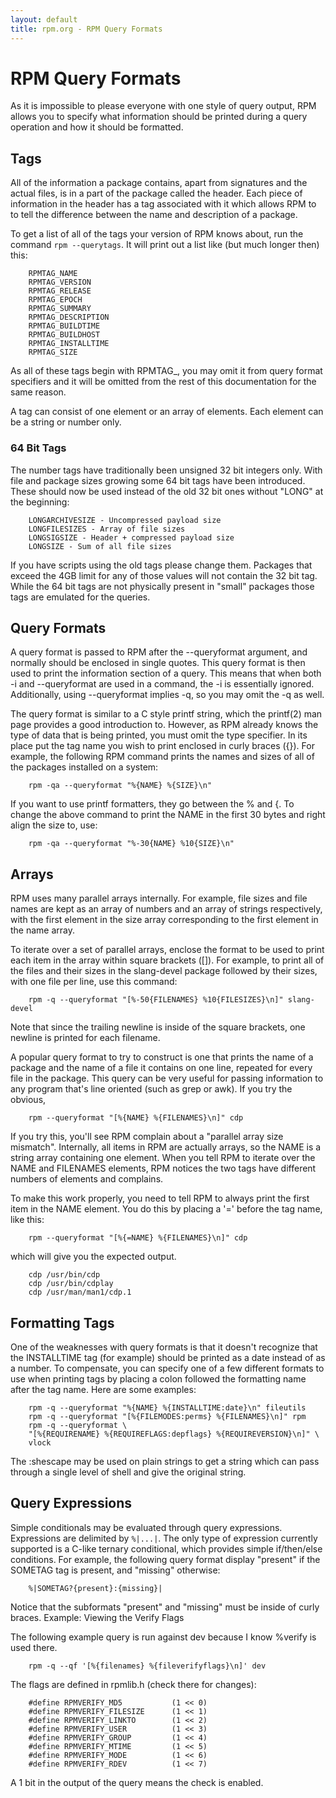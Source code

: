 ```yaml
---
layout: default
title: rpm.org - RPM Query Formats
---
```

# RPM Query Formats

As it is impossible to please everyone with one style of query output, RPM allows you to specify what information should be printed during a query operation and how it should be formatted.

## Tags

All of the information a package contains, apart from signatures and the actual files, is in a part of the package called the header. Each piece of information in the header has a tag associated with it which allows RPM to to tell the difference between the name and description of a package.

To get a list of all of the tags your version of RPM knows about, run the command `rpm --querytags`. It will print out a list like (but much longer then) this:

```
    RPMTAG_NAME
    RPMTAG_VERSION
    RPMTAG_RELEASE
    RPMTAG_EPOCH
    RPMTAG_SUMMARY
    RPMTAG_DESCRIPTION
    RPMTAG_BUILDTIME
    RPMTAG_BUILDHOST
    RPMTAG_INSTALLTIME
    RPMTAG_SIZE
```

As all of these tags begin with RPMTAG_, you may omit it from query format specifiers and it will be omitted from the rest of this documentation for the same reason.

A tag can consist of one element or an array of elements. Each element can be a string or number only.

### 64 Bit Tags

The number tags have traditionally been unsigned 32 bit integers only. With file and package sizes growing some 64 bit tags have been introduced. These should now be used instead of the old 32 bit ones without "LONG" at the beginning:

```
    LONGARCHIVESIZE - Uncompressed payload size
    LONGFILESIZES - Array of file sizes
    LONGSIGSIZE - Header + compressed payload size
    LONGSIZE - Sum of all file sizes 
```

If you have scripts using the old tags please change them. Packages that exceed the 4GB limit for any of those values will not contain the 32 bit tag. While the 64 bit tags are not physically present in "small" packages those tags are emulated for the queries.

## Query Formats

A query format is passed to RPM after the --queryformat argument, and normally should be enclosed in single quotes. This query format is then used to print the information section of a query. This means that when both -i and --queryformat are used in a command, the -i is essentially ignored. Additionally, using --queryformat implies -q, so you may omit the -q as well.

The query format is similar to a C style printf string, which the printf(2) man page provides a good introduction to. However, as RPM already knows the type of data that is being printed, you must omit the type specifier. In its place put the tag name you wish to print enclosed in curly braces ({}). For example, the following RPM command prints the names and sizes of all of the packages installed on a system:

```
    rpm -qa --queryformat "%{NAME} %{SIZE}\n"
```

If you want to use printf formatters, they go between the % and {. To change the above command to print the NAME in the first 30 bytes and right align the size to, use:

```
    rpm -qa --queryformat "%-30{NAME} %10{SIZE}\n"
```

## Arrays

RPM uses many parallel arrays internally. For example, file sizes and file names are kept as an array of numbers and an array of strings respectively, with the first element in the size array corresponding to the first element in the name array.

To iterate over a set of parallel arrays, enclose the format to be used to print each item in the array within square brackets ([]). For example, to print all of the files and their sizes in the slang-devel package followed by their sizes, with one file per line, use this command:

```
    rpm -q --queryformat "[%-50{FILENAMES} %10{FILESIZES}\n]" slang-devel
```

Note that since the trailing newline is inside of the square brackets, one newline is printed for each filename.

A popular query format to try to construct is one that prints the name of a package and the name of a file it contains on one line, repeated for every file in the package. This query can be very useful for passing information to any program that's line oriented (such as grep or awk). If you try the obvious,

```
    rpm --queryformat "[%{NAME} %{FILENAMES}\n]" cdp
```

If you try this, you'll see RPM complain about a "parallel array size mismatch". Internally, all items in RPM are actually arrays, so the NAME is a string array containing one element. When you tell RPM to iterate over the NAME and FILENAMES elements, RPM notices the two tags have different numbers of elements and complains.

To make this work properly, you need to tell RPM to always print the first item in the NAME element. You do this by placing a '=' before the tag name, like this:

```
    rpm --queryformat "[%{=NAME} %{FILENAMES}\n]" cdp
```

which will give you the expected output.

```
    cdp /usr/bin/cdp
    cdp /usr/bin/cdplay
    cdp /usr/man/man1/cdp.1
```

## Formatting Tags

One of the weaknesses with query formats is that it doesn't recognize that the INSTALLTIME tag (for example) should be printed as a date instead of as a number. To compensate, you can specify one of a few different formats to use when printing tags by placing a colon followed the formatting name after the tag name. Here are some examples:

```
    rpm -q --queryformat "%{NAME} %{INSTALLTIME:date}\n" fileutils
    rpm -q --queryformat "[%{FILEMODES:perms} %{FILENAMES}\n]" rpm
    rpm -q --queryformat \
    "[%{REQUIRENAME} %{REQUIREFLAGS:depflags} %{REQUIREVERSION}\n]" \
    vlock
```

The :shescape may be used on plain strings to get a string which can pass through a single level of shell and give the original string.

## Query Expressions

Simple conditionals may be evaluated through query expressions. Expressions are delimited by `%|...|`. The only type of expression currently supported is a C-like ternary conditional, which provides simple if/then/else conditions. For example, the following query format display "present" if the SOMETAG tag is present, and "missing" otherwise:

```
    %|SOMETAG?{present}:{missing}|
```

Notice that the subformats "present" and "missing" must be inside of curly braces.
Example: Viewing the Verify Flags

The following example query is run against dev because I know %verify is used there.

```
    rpm -q --qf '[%{filenames} %{fileverifyflags}\n]' dev
```

The flags are defined in rpmlib.h (check there for changes):

```
    #define RPMVERIFY_MD5           (1 << 0)
    #define RPMVERIFY_FILESIZE      (1 << 1)
    #define RPMVERIFY_LINKTO        (1 << 2)
    #define RPMVERIFY_USER          (1 << 3)
    #define RPMVERIFY_GROUP         (1 << 4)
    #define RPMVERIFY_MTIME         (1 << 5)
    #define RPMVERIFY_MODE          (1 << 6)
    #define RPMVERIFY_RDEV          (1 << 7)
```

A 1 bit in the output of the query means the check is enabled.
